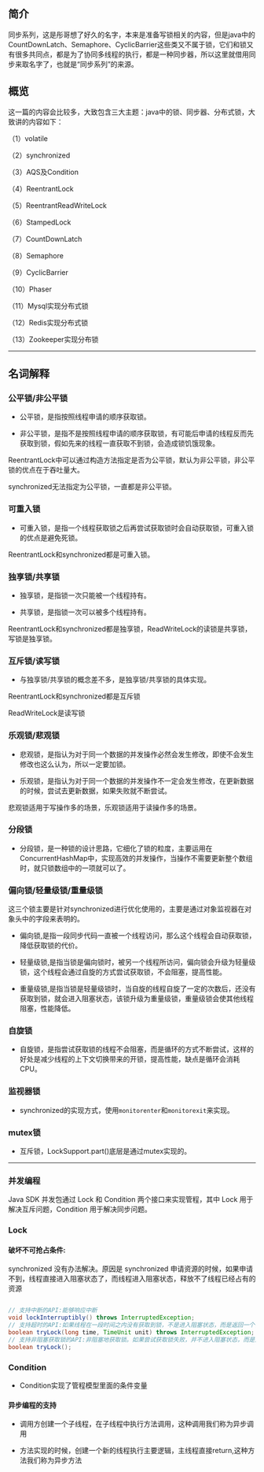 ## 简介

同步系列，这是彤哥想了好久的名字，本来是准备写锁相关的内容，但是java中的CountDownLatch、Semaphore、CyclicBarrier这些类又不属于锁，它们和锁又有很多共同点，都是为了协同多线程的执行，都是一种同步器，所以这里就借用同步来取名字了，也就是“同步系列”的来源。

## 概览

这一篇的内容会比较多，大致包含三大主题：java中的锁、同步器、分布式锁，大致讲的内容如下：

（1）volatile

（2）synchronized

（3）AQS及Condition

（4）ReentrantLock

（5）ReentrantReadWriteLock

（6）StampedLock

（7）CountDownLatch

（8）Semaphore

（9）CyclicBarrier

（10）Phaser

（11）Mysql实现分布式锁

（12）Redis实现分布式锁

（13）Zookeeper实现分布锁

----
## 名词解释

### 公平锁/非公平锁

- 公平锁，是指按照线程申请的顺序获取锁。

- 非公平锁，是指不是按照线程申请的顺序获取锁，有可能后申请的线程反而先获取到锁，假如先来的线程一直获取不到锁，会造成锁饥饿现象。

ReentrantLock中可以通过构造方法指定是否为公平锁，默认为非公平锁，非公平锁的优点在于吞吐量大。

synchronized无法指定为公平锁，一直都是非公平锁。

### 可重入锁

- 可重入锁，是指一个线程获取锁之后再尝试获取锁时会自动获取锁，可重入锁的优点是避免死锁。

ReentrantLock和synchronized都是可重入锁。

### 独享锁/共享锁

- 独享锁，是指锁一次只能被一个线程持有。

- 共享锁，是指锁一次可以被多个线程持有。

ReentrantLock和synchronized都是独享锁，ReadWriteLock的读锁是共享锁，写锁是独享锁。

### 互斥锁/读写锁

- 与独享锁/共享锁的概念差不多，是独享锁/共享锁的具体实现。

ReentrantLock和synchronized都是互斥锁

ReadWriteLock是读写锁

### 乐观锁/悲观锁

- 悲观锁，是指认为对于同一个数据的并发操作必然会发生修改，即使不会发生修改也这么认为，所以一定要加锁。

- 乐观锁，是指认为对于同一个数据的并发操作不一定会发生修改，在更新数据的时候，尝试去更新数据，如果失败就不断尝试。

悲观锁适用于写操作多的场景，乐观锁适用于读操作多的场景。

### 分段锁

- 分段锁，是一种锁的设计思路，它细化了锁的粒度，主要运用在ConcurrentHashMap中，实现高效的并发操作，当操作不需要更新整个数组时，就只锁数组中的一项就可以了。

### 偏向锁/轻量级锁/重量级锁

这三个锁主要是针对synchronized进行优化使用的，主要是通过对象监视器在对象头中的字段来表明的。

- 偏向锁,是指一段同步代码一直被一个线程访问，那么这个线程会自动获取锁，降低获取锁的代价。

- 轻量级锁,是指当锁是偏向锁时，被另一个线程所访问，偏向锁会升级为轻量级锁，这个线程会通过自旋的方式尝试获取锁，不会阻塞，提高性能。

- 重量级锁,是指当锁是轻量级锁时，当自旋的线程自旋了一定的次数后，还没有获取到锁，就会进入阻塞状态，该锁升级为重量级锁，重量级锁会使其他线程阻塞，性能降低。

### 自旋锁

- 自旋锁，是指尝试获取锁的线程不会阻塞，而是循环的方式不断尝试，这样的好处是减少线程的上下文切换带来的开锁，提高性能，缺点是循环会消耗CPU。

### 监视器锁

- synchronized的实现方式，使用`monitorenter`和`monitorexit`来实现。

### mutex锁

- 互斥锁，LockSupport.part()底层是通过mutex实现的。


----
### 并发编程

Java SDK 并发包通过 Lock 和 Condition 两个接口来实现管程，其中 Lock 用于解决互斥问题，Condition 用于解决同步问题。

### Lock

#### 破坏不可抢占条件:

synchronized 没有办法解决。原因是 synchronized 申请资源的时候，如果申请不到，线程直接进入阻塞状态了，而线程进入阻塞状态，释放不了线程已经占有的资源

````java

// 支持中断的API:能够响应中断
void lockInterruptibly() throws InterruptedException;
// 支持超时的API:如果线程在一段时间之内没有获取到锁，不是进入阻塞状态，而是返回一个错误，那这个线程也有机会释放曾经持有的锁
boolean tryLock(long time, TimeUnit unit) throws InterruptedException;
// 支持非阻塞获取锁的API:非阻塞地获取锁。如果尝试获取锁失败，并不进入阻塞状态，而是直接返回，那这个线程也有机会释放曾经持有的锁
boolean tryLock();

````

### Condition

- Condition实现了管程模型里面的条件变量

#### 异步编程的支持

- 调用方创建一个子线程，在子线程中执行方法调用，这种调用我们称为异步调用

- 方法实现的时候，创建一个新的线程执行主要逻辑，主线程直接return,这种方法我们称为异步方法
